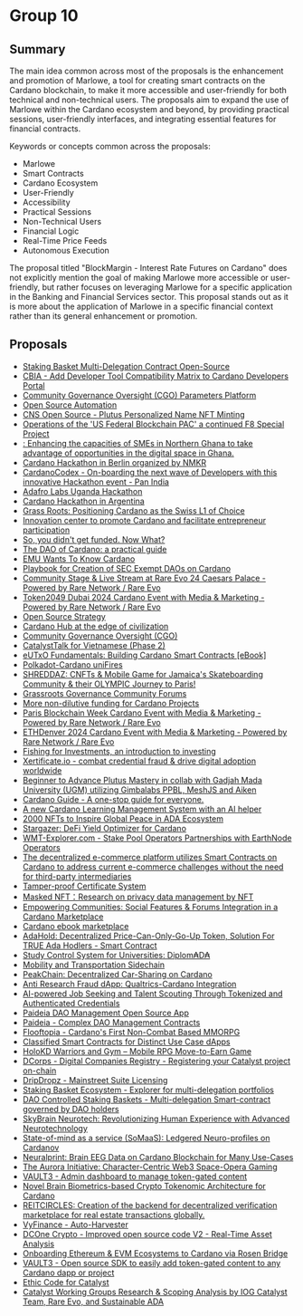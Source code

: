 
# Group 10

## Summary

The main idea common across most of the proposals is the enhancement and promotion of Marlowe, a tool for creating smart contracts on the Cardano blockchain, to make it more accessible and user-friendly for both technical and non-technical users. The proposals aim to expand the use of Marlowe within the Cardano ecosystem and beyond, by providing practical sessions, user-friendly interfaces, and integrating essential features for financial contracts.

Keywords or concepts common across the proposals:
- Marlowe
- Smart Contracts
- Cardano Ecosystem
- User-Friendly
- Accessibility
- Practical Sessions
- Non-Technical Users
- Financial Logic
- Real-Time Price Feeds
- Autonomous Execution

The proposal titled "BlockMargin - Interest Rate Futures on Cardano" does not explicitly mention the goal of making Marlowe more accessible or user-friendly, but rather focuses on leveraging Marlowe for a specific application in the Banking and Financial Services sector. This proposal stands out as it is more about the application of Marlowe in a specific financial context rather than its general enhancement or promotion.

## Proposals
* [Staking Basket Multi-Delegation Contract Open-Source](https://cardano.ideascale.com/c/idea/113444)
* [CBIA - Add Developer Tool Compatibility Matrix to Cardano Developers Portal](https://cardano.ideascale.com/c/idea/113302)
* [Community Governance Oversight (CGO) Parameters Platform](https://cardano.ideascale.com/c/idea/113033)
* [Open Source Automation](https://cardano.ideascale.com/c/idea/111684)
* [CNS Open Source - Plutus Personalized Name NFT Minting](https://cardano.ideascale.com/c/idea/111670)
* [Operations of the 'US Federal Blockchain PAC' a continued F8 Special Project](https://cardano.ideascale.com/c/idea/114429)
* [: Enhancing the capacities of SMEs in Northern Ghana to take advantage of opportunities in the digital space in Ghana.](https://cardano.ideascale.com/c/idea/114414)
* [Cardano Hackathon in Berlin organized by NMKR](https://cardano.ideascale.com/c/idea/114116)
* [CardanoCodex - On-boarding the next wave of Developers with this innovative Hackathon event - Pan India](https://cardano.ideascale.com/c/idea/114057)
* [Adafro Labs Uganda Hackathon](https://cardano.ideascale.com/c/idea/114045)
* [Cardano Hackathon in Argentina](https://cardano.ideascale.com/c/idea/113784)
* [Grass Roots: Positioning Cardano as the Swiss L1 of Choice](https://cardano.ideascale.com/c/idea/113603)
* [Innovation center to promote Cardano and facilitate entrepreneur participation](https://cardano.ideascale.com/c/idea/113564)
* [So, you didn't get funded. Now What?](https://cardano.ideascale.com/c/idea/113481)
* [The DAO of Cardano: a practical guide](https://cardano.ideascale.com/c/idea/113450)
* [EMU Wants To Know Cardano](https://cardano.ideascale.com/c/idea/113341)
* [Playbook for Creation of SEC Exempt DAOs on Cardano](https://cardano.ideascale.com/c/idea/113206)
* [Community Stage & Live Stream at Rare Evo 24 Caesars Palace - Powered by Rare Network / Rare Evo](https://cardano.ideascale.com/c/idea/112959)
* [Token2049 Dubai 2024 Cardano Event with Media & Marketing - Powered by Rare Network / Rare Evo](https://cardano.ideascale.com/c/idea/112923)
* [Open Source Strategy](https://cardano.ideascale.com/c/idea/112901)
* [Cardano Hub at the edge of civilization](https://cardano.ideascale.com/c/idea/112888)
* [Community Governance Oversight (CGO)](https://cardano.ideascale.com/c/idea/112876)
* [CatalystTalk for Vietnamese (Phase 2)](https://cardano.ideascale.com/c/idea/112838)
* [eUTxO Fundamentals: Building Cardano Smart Contracts [eBook]](https://cardano.ideascale.com/c/idea/112777)
* [Polkadot-Cardano uniFires](https://cardano.ideascale.com/c/idea/112389)
* [SHREDDAZ: CNFTs & Mobile Game for Jamaica's Skateboarding Community & their OLYMPIC Journey to Paris!](https://cardano.ideascale.com/c/idea/112295)
* [Grassroots Governance Community Forums](https://cardano.ideascale.com/c/idea/112249)
* [More non-dilutive funding for Cardano Projects](https://cardano.ideascale.com/c/idea/112039)
* [Paris Blockchain Week Cardano Event with Media & Marketing - Powered by Rare Network / Rare Evo](https://cardano.ideascale.com/c/idea/111496)
* [ETHDenver 2024 Cardano Event with Media & Marketing - Powered by Rare Network / Rare Evo](https://cardano.ideascale.com/c/idea/111495)
* [Fishing for Investments, an introduction to investing](https://cardano.ideascale.com/c/idea/111057)
* [Xertificate.io - combat credential fraud & drive digital adoption worldwide](https://cardano.ideascale.com/c/idea/110738)
* [Beginner to Advance Plutus Mastery in collab with Gadjah Mada University (UGM) utilizing Gimbalabs PPBL, MeshJS and Aiken](https://cardano.ideascale.com/c/idea/110035)
* [Cardano Guide - A one-stop guide for everyone.](https://cardano.ideascale.com/c/idea/114134)
* [A new Cardano Learning Management System with an AI helper](https://cardano.ideascale.com/c/idea/113862)
* [2000 NFTs to Inspire Global Peace in ADA Ecosystem](https://cardano.ideascale.com/c/idea/113690)
* [Stargazer: DeFi Yield Optimizer for Cardano](https://cardano.ideascale.com/c/idea/113402)
* [WMT-Explorer.com - Stake Pool Operators Partnerships with EarthNode Operators](https://cardano.ideascale.com/c/idea/113234)
* [The decentralized e-commerce platform utilizes Smart Contracts on Cardano to address current e-commerce challenges without the need for third-party intermediaries](https://cardano.ideascale.com/c/idea/113059)
* [Tamper-proof Certificate System](https://cardano.ideascale.com/c/idea/112999)
* [Masked NFT：Research on privacy data management by NFT](https://cardano.ideascale.com/c/idea/112944)
* [Empowering Communities: Social Features & Forums Integration in a Cardano Marketplace](https://cardano.ideascale.com/c/idea/112659)
* [Cardano ebook marketplace](https://cardano.ideascale.com/c/idea/111992)
* [AdaHold: Decentralized Price-Can-Only-Go-Up Token, Solution For TRUE Ada Hodlers - Smart Contract](https://cardano.ideascale.com/c/idea/111587)
* [Study Control System for Universities: Diplom₳D₳](https://cardano.ideascale.com/c/idea/111432)
* [Mobility and Transportation Sidechain](https://cardano.ideascale.com/c/idea/111011)
* [PeakChain: Decentralized Car-Sharing on Cardano](https://cardano.ideascale.com/c/idea/110948)
* [Anti Research Fraud dApp: Qualtrics-Cardano Integration](https://cardano.ideascale.com/c/idea/110862)
* [AI-powered Job Seeking and Talent Scouting Through Tokenized and Authenticated Credentials](https://cardano.ideascale.com/c/idea/110676)
* [Paideia DAO Management Open Source App](https://cardano.ideascale.com/c/idea/113885)
* [Paideia - Complex DAO Management Contracts](https://cardano.ideascale.com/c/idea/113869)
* [Flooftopia - Cardano's First Non-Combat Based MMORPG](https://cardano.ideascale.com/c/idea/113855)
* [Classified Smart Contracts for Distinct Use Case dApps](https://cardano.ideascale.com/c/idea/113852)
* [HoloKD Warriors and Gym – Mobile RPG Move-to-Earn Game](https://cardano.ideascale.com/c/idea/113789)
* [DCorps - Digital Companies Registry - Registering your Catalyst project on-chain](https://cardano.ideascale.com/c/idea/113749)
* [DripDropz - Mainstreet Suite Licensing](https://cardano.ideascale.com/c/idea/113661)
* [Staking Basket Ecosystem - Explorer for multi-delegation portfolios](https://cardano.ideascale.com/c/idea/113432)
* [DAO Controlled Staking Baskets - Multi-delegation Smart-contract governed by DAO holders](https://cardano.ideascale.com/c/idea/113416)
* [SkyBrain Neurotech: Revolutionizing Human Experience with Advanced Neurotechnology](https://cardano.ideascale.com/c/idea/113016)
* [State-of-mind as a service (SoMaaS): Ledgered Neuro-profiles on Cardanov](https://cardano.ideascale.com/c/idea/112716)
* [Neuralprint: Brain EEG Data on Cardano Blockchain for Many Use-Cases](https://cardano.ideascale.com/c/idea/112700)
* [The Aurora Initiative: Character-Centric Web3 Space-Opera Gaming](https://cardano.ideascale.com/c/idea/112107)
* [VAULT3 - Admin dashboard to manage token-gated content](https://cardano.ideascale.com/c/idea/111799)
* [Novel Brain Biometrics-based Crypto Tokenomic Architecture for Cardano](https://cardano.ideascale.com/c/idea/111545)
* [REITCIRCLES: Creation of the backend for decentralized verification marketplace for real estate transactions globally.](https://cardano.ideascale.com/c/idea/110878)
* [VyFinance - Auto-Harvester ](https://cardano.ideascale.com/c/idea/113072)
* [DCOne Crypto - Improved open source code V2 - Real-Time Asset Analysis](https://cardano.ideascale.com/c/idea/112996)
* [Onboarding Ethereum & EVM Ecosystems to Cardano via Rosen Bridge](https://cardano.ideascale.com/c/idea/112746)
* [VAULT3 - Open source SDK to easily add token-gated content to any Cardano dapp or project](https://cardano.ideascale.com/c/idea/111781)
* [Ethic Code for Catalyst](https://cardano.ideascale.com/c/idea/113761)
* [Catalyst Working Groups Research & Scoping Analysis by IOG Catalyst Team, Rare Evo, and Sustainable ADA](https://cardano.ideascale.com/c/idea/113181)

